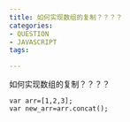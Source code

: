 ```yaml
---
title: 如何实现数组的复制？？？？
categories: 
- QUESTION
- JAVASCRIPT
tags:

---
```


如何实现数组的复制？？？？

```
var arr=[1,2,3];
var new_arr=arr.concat();
```